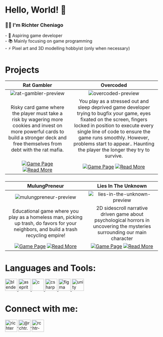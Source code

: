 <h1 align="left">Hello, World! 👋</h1>

###

<h3 align="left">👩‍💻  I'm Richter Cheniago</h3>
<p align="left">- 🔭 Aspiring game developer
  <br>- 📚 Mainly focusing on game programming
  <br>- ⚡ Pixel art and 3D modelling hobbyist (only when necessary)
</p>


###

<h1>Projects</h1>

| Rat Gambler | Overcoded |
| :-----------: | :---------: |
|  <img src="https://img.itch.zone/aW1nLzIyOTY5ODIzLnBuZw==/315x250%23c/aGPzYl.png" alt="rat-gambler-preview" /> | <img src="https://img.itch.zone/aW1nLzIwMDE3MzQ5LnBuZw==/315x250%23c/h3n4dy.png" alt="overcoded-preview" /> |
| Risky card game where the player must take a risk by wagering more cookies and invest on more powerful cards to build a stronger deck and free themselves from debt with the rat mafia. | You play as a stressed out and sleep deprived game developer trying to bugfix your game, eyes fixated on the screen, fingers locked in position to execute every single line of code to ensure the game runs smoothly. However, problems start to appear.. Haunting the player the longer they try to survive.|
| [![Game Page](https://img.shields.io/badge/play_game-fa5c5c.svg?style=for-the-badge&logo=itch.io&logoColor=white)](https://rchtr-chn.itch.io/rat-gambler) [![Read More](https://img.shields.io/badge/📖_read_more-FFA500.svg?style=for-the-badge&logo=https://www.iconsdb.com/icons/preview/white/literature-xxl.png)](https://github.com/rchtr-chn/Rat-Gambler) | [![Game Page](https://img.shields.io/badge/play_game-fa5c5c.svg?style=for-the-badge&logo=itch.io&logoColor=white)](https://rchtr-chn.itch.io/overcoded) [![Read More](https://img.shields.io/badge/📖_read_more-FFA500.svg?style=for-the-badge&logo=https://www.iconsdb.com/icons/preview/white/literature-xxl.png)](https://github.com/rchtr-chn/Overcoded)
###

| MulungPreneur | Lies In The Unknown |
| :-----------: | :-----------------: |
| <img src="https://img.itch.zone/aW1nLzIyMTg1NTY2LnBuZw==/315x250%23c/oNi3Pn.png" alt="mulungpreneur-preview" /> | <img src="https://img.itch.zone/aW1nLzIyNTY4MzI4LnBuZw==/315x250%23c/pmrSem.png" alt="lies-in-the-unknown-preview" /> |
| Educational game where you play as a homeless man, picking up trash, do favors for your neighbors, and build a trash recycling empire! | 2D sidescroll narrative driven game about psychological horrors in uncovering the mysteries surrounding our main character |
| [![Game Page](https://img.shields.io/badge/play_game-fa5c5c.svg?style=for-the-badge&logo=itch.io&logoColor=white)](https://wi1wil.itch.io/mulungpreneur) [![Read More](https://img.shields.io/badge/📖_read_more-FFA500.svg?style=for-the-badge&logo=https://www.iconsdb.com/icons/preview/white/literature-xxl.png)](https://github.com/wi1wil/MulungPreneur) | [![Game Page](https://img.shields.io/badge/play_game-fa5c5c.svg?style=for-the-badge&logo=itch.io&logoColor=white)](https://rchtr-chn.itch.io/lies-in-the-unknown) [![Read More](https://img.shields.io/badge/📖_read_more-FFA500.svg?style=for-the-badge&logo=https://www.iconsdb.com/icons/preview/white/literature-xxl.png)](https://github.com/rchtr-chn/Lies-In-The-Unknown)

###

<h1 align="left">Languages and Tools:</h1>
<p align="left"> 
  <a href="https://www.blender.org/" target="_blank" rel="noreferrer"> <img src="https://upload.wikimedia.org/wikipedia/commons/thumb/0/0c/Blender_logo_no_text.svg/512px-Blender_logo_no_text.svg.png?20210507122249" alt="blender" width="40" height="40"/> </a> 
  <a href="https://www.aseprite.org/" target="_blank" rel="noreferrer"> <img src="https://www.rw-designer.com/icon-image/22556-64x64x4.png" alt="aseprite" width="40" height="40"/> </a> 
  <a href="https://www.cprogramming.com/" target="_blank" rel="noreferrer"> <img src="https://upload.wikimedia.org/wikipedia/commons/thumb/1/18/C_Programming_Language.svg/380px-C_Programming_Language.svg.png?20201031132917" alt="c" width="40" height="40"/> </a> 
  <a href="https://www.w3schools.com/cs/" target="_blank" rel="noreferrer"> <img src="https://uxwing.com/wp-content/themes/uxwing/download/brands-and-social-media/c-sharp-programming-language-icon.png" alt="csharp" width="40" height="40"/> </a> 
  <a href="https://www.figma.com/" target="_blank" rel="noreferrer"> <img src="https://www.vectorlogo.zone/logos/figma/figma-icon.svg" alt="figma" width="40" height="40"/> </a> 
  <a href="https://unity.com/" target="_blank" rel="noreferrer"> <img src="https://cdn.brandfetch.io/idEc0EPR9J/w/400/h/400/theme/dark/icon.jpeg?c=1bxid64Mup7aczewSAYMX&t=1667820720681" alt="unity" width="40" height="40"/> </a> 
</p>

###

<h1 align="left">Connect with me:</h1>
<p align="left">
<a href="https://www.linkedin.com/in/richter-cheniago-42b1b828a/" target="blank"><img align="center" src="https://raw.githubusercontent.com/rahuldkjain/github-profile-readme-generator/master/src/images/icons/Social/linked-in-alt.svg" alt="richter cheniago" height="40" width="40" /> </a>
<a href="https://www.instagram.com/rchtr.chn/" target="blank"><img align="center" src="https://raw.githubusercontent.com/rahuldkjain/github-profile-readme-generator/master/src/images/icons/Social/instagram.svg" alt="@rchtr.chn" height="40" width="40" /> </a>
<a href="https://rchtr-chn.itch.io/" target="blank"><img align="center" src="https://cdn2.steamgriddb.com/icon_thumb/a72437afb97803a6acb5420ef8b8a90f.png" alt="rchtr-chn" height="40" width="40" /> </a>
</p>
